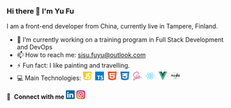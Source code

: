 ### Hi there 👋 I'm Yu Fu

I am a front-end developer from China, currently live in Tampere, Finland.

- 🔭 I’m currently working on a training program in Full Stack Development and DevOps 
- 📫 How to reach me: sisu.fuyu@outlook.com
- ⚡ Fun fact: I like painting and travelling.
- 💻 Main Technologies: 
     <img src="imgs/javascript-1.svg" alt="javascript" width="20px" height="20px" style="display: inline-block; margin-right: 5px" />
     <img src="imgs/typescript.svg" alt="typescript" width="20px" height="20px" style="display: inline-block; margin-right: 5px" />
     <img src="imgs/html-1.svg" alt="html" width="20px" height="20px" style="display: inline-block; margin-right: 5px" />
     <img src="imgs/css-3.svg" alt="css" width="20px" height="20px" style="display: inline-block; margin-right: 5px" />
     <img src="imgs/sass-1.svg" alt="sass" width="20px" height="20px" style="display: inline-block; margin-right: 5px" />
     <img src="imgs/react-2.svg" alt="react" width="20px" height="20px" style="display: inline-block; margin-right: 5px" />
     <img src="imgs/vue-9.svg" alt="vue" width="20px" height="20px" style="display: inline-block; margin-right: 5px" />
     <img src="imgs/nodejs-2.svg" alt="nodejs" width="20px" height="20px" style="display: inline-block; margin-right: 5px" />

🔗 &nbsp;**Connect with me**
<a href="https://www.linkedin.com/in/yu-fu-0330/"><img src="imgs/linkedin-icon-2.svg" alt="linkedin" width="20px" height="20px" /></a>
<a href="https://www.instagram.com/yu_tangerine/"><img src="imgs/instagram-5.svg" alt="instagram" width="20px" height="20px" /></a>
